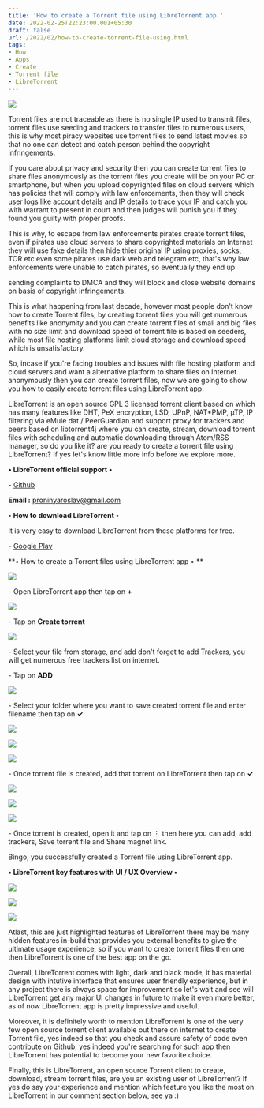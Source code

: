 ```yaml
---
title: 'How to create a Torrent file using LibreTorrent app.'
date: 2022-02-25T22:23:00.001+05:30
draft: false
url: /2022/02/how-to-create-torrent-file-using.html
tags: 
- How
- Apps
- Create
- Torrent file
- LibreTorrent
---
```


 [![](https://lh3.googleusercontent.com/-D_F_blvTv60/YhkJfxnqsTI/AAAAAAAAJVk/gsbfRPQpGnYU4kVeuHcPvG3jZyy-dytKwCNcBGAsYHQ/s1600/1645807996428885-0.png)](https://lh3.googleusercontent.com/-D_F_blvTv60/YhkJfxnqsTI/AAAAAAAAJVk/gsbfRPQpGnYU4kVeuHcPvG3jZyy-dytKwCNcBGAsYHQ/s1600/1645807996428885-0.png) 

  

Torrent files are not traceable as there is no single IP used to transmit files, torrent files use seeding and trackers to transfer files to numerous users, this is why most piracy websites use torrent files to send latest movies so that no one can detect and catch person behind the copyright infringements.

  

If you care about privacy and security then you can create torrent files to share files anonymously as the torrent files you create will be on your PC or smartphone, but when you upload copyrighted files on cloud servers which has policies that will comply with law enforcements, then they will check user logs like account details and IP details to trace your IP and catch you with warrant to present in court and then judges will punish you if they found you guilty with proper proofs.

  

This is why, to escape from law enforcements pirates create torrent files, even if pirates use cloud servers to share copyrighted materials on Internet they will use fake details then hide thier original IP using proxies, socks, TOR etc even some pirates use dark web and telegram etc, that's why law enforcements were unable to catch pirates, so eventually they end up 

sending complaints to DMCA and they will block and close website domains on basis of copyright infringements.

  

This is what happening from last decade, however most people don't know how to create Torrent files, by creating torrent files you will get numerous benefits like anonymity and you can create torrent files of small and big files with no size limit and download speed of torrent file is based on seeders, while most file hosting platforms limit cloud storage and download speed which is unsatisfactory.

  

So, incase if you're facing troubles and issues with file hosting platform and cloud servers and want a alternative platform to share files on Internet anonymously then you can create torrent files, now we are going to show you how to easily create torrent files using LibreTorrent app.

  

LibreTorrent is an open source GPL 3 licensed torrent client based on which has many features like DHT, PeX encryption, LSD, UPnP, NAT\*PMP, µTP, IP filtering via eMule dat / PeerGuardian and support proxy for trackers and peers based on libtorrent4j where you can create, stream, download torrent files with scheduling and automatic downloading through Atom/RSS manager, so do you like it? are you ready to create a torrent file using LibreTorrent? If yes let's know little more info before we explore more.

  

**• LibreTorrent official support •**

\- [Github](https://gitlab.com/proninyaroslav/libretorrent)

  

**Email :** [proninyaroslav@gmail.com](mailto:proninyaroslav@gmail.com)

**• How to download LibreTorrent •**

It is very easy to download LibreTorrent from these platforms for free.

  

\- [Google Play](https://play.google.com/store/apps/details?id=org.proninyaroslav.libretorrent)

**• How to create a Torrent files using LibreTorrent app • **

 **[![](https://lh3.googleusercontent.com/-JoDb27zvlCc/YhkJe-It4EI/AAAAAAAAJVg/c_xVyeaMDFg661VcBf_qhxtgCfuR87H6wCNcBGAsYHQ/s1600/1645807992885553-1.png)](https://lh3.googleusercontent.com/-JoDb27zvlCc/YhkJe-It4EI/AAAAAAAAJVg/c_xVyeaMDFg661VcBf_qhxtgCfuR87H6wCNcBGAsYHQ/s1600/1645807992885553-1.png)** 

\- Open LibreTorrent app then tap on **+**

 [![](https://lh3.googleusercontent.com/-pMXtfHhOXuE/YhkJeBr3AXI/AAAAAAAAJVc/Zzdp9gs8bukXfCjjZ4lK2JKvPbqxndgygCNcBGAsYHQ/s1600/1645807988763342-2.png)](https://lh3.googleusercontent.com/-pMXtfHhOXuE/YhkJeBr3AXI/AAAAAAAAJVc/Zzdp9gs8bukXfCjjZ4lK2JKvPbqxndgygCNcBGAsYHQ/s1600/1645807988763342-2.png) 

  

\- Tap on **Create torrent**

 **[![](https://lh3.googleusercontent.com/-9HcTXB_3uos/YhkJdMYYpsI/AAAAAAAAJVY/ub-ZLgm0DJo2J-4HDugSMPC_o3wOHFxJwCNcBGAsYHQ/s1600/1645807984924134-3.png)](https://lh3.googleusercontent.com/-9HcTXB_3uos/YhkJdMYYpsI/AAAAAAAAJVY/ub-ZLgm0DJo2J-4HDugSMPC_o3wOHFxJwCNcBGAsYHQ/s1600/1645807984924134-3.png)** 

\- Select your file from storage, and add don't forget to add Trackers, you will get numerous free trackers list on internet.

  

\- Tap on **ADD**

 **[![](https://lh3.googleusercontent.com/-9ClNicScILc/YhkJcKse72I/AAAAAAAAJVU/NNIaROXmuU0XHnA8jeYvE-czB_Z4XQwXACNcBGAsYHQ/s1600/1645807980453613-4.png)](https://lh3.googleusercontent.com/-9ClNicScILc/YhkJcKse72I/AAAAAAAAJVU/NNIaROXmuU0XHnA8jeYvE-czB_Z4XQwXACNcBGAsYHQ/s1600/1645807980453613-4.png)** 

\- Select your folder where you want to save created torrent file and enter filename then tap on **✓**

 **[![](https://lh3.googleusercontent.com/-P_3SQQTD6sU/YhkJa_2cS9I/AAAAAAAAJVQ/EQCHhOxed1cwUd9Z9oRKC9_A9FPsiHQcgCNcBGAsYHQ/s1600/1645807976677697-5.png)](https://lh3.googleusercontent.com/-P_3SQQTD6sU/YhkJa_2cS9I/AAAAAAAAJVQ/EQCHhOxed1cwUd9Z9oRKC9_A9FPsiHQcgCNcBGAsYHQ/s1600/1645807976677697-5.png)** 

 [![](https://lh3.googleusercontent.com/-exyAShBZKDY/YhkJaDbEP0I/AAAAAAAAJVM/OR9LUzlMT8MHThQy5dhdtkOda_lqZEtcACNcBGAsYHQ/s1600/1645807973110512-6.png)](https://lh3.googleusercontent.com/-exyAShBZKDY/YhkJaDbEP0I/AAAAAAAAJVM/OR9LUzlMT8MHThQy5dhdtkOda_lqZEtcACNcBGAsYHQ/s1600/1645807973110512-6.png) 

  

  

 [![](https://lh3.googleusercontent.com/-kSyqpIP_u5Y/YhkJZLDUnQI/AAAAAAAAJVI/tPLDWbHvdgEgejVJog6FtyeQ0rs06CEfgCNcBGAsYHQ/s1600/1645807969635560-7.png)](https://lh3.googleusercontent.com/-kSyqpIP_u5Y/YhkJZLDUnQI/AAAAAAAAJVI/tPLDWbHvdgEgejVJog6FtyeQ0rs06CEfgCNcBGAsYHQ/s1600/1645807969635560-7.png) 

  

  

\- Once torrent file is created, add that torrent on LibreTorrent then tap on **✓**

 **[![](https://lh3.googleusercontent.com/-C-rakFl_5fs/YhkJYIT5S8I/AAAAAAAAJVE/EIc9tYb4EvYgsiQtwbEmXR7yW_nMF06HQCNcBGAsYHQ/s1600/1645807965804040-8.png)](https://lh3.googleusercontent.com/-C-rakFl_5fs/YhkJYIT5S8I/AAAAAAAAJVE/EIc9tYb4EvYgsiQtwbEmXR7yW_nMF06HQCNcBGAsYHQ/s1600/1645807965804040-8.png)** 

  

 [![](https://lh3.googleusercontent.com/-bNBLUj8JNqI/YhkJXInHPNI/AAAAAAAAJVA/0bSeqI56bKAjaEJVy2hokDgvjzoya1yawCNcBGAsYHQ/s1600/1645807961599367-9.png)](https://lh3.googleusercontent.com/-bNBLUj8JNqI/YhkJXInHPNI/AAAAAAAAJVA/0bSeqI56bKAjaEJVy2hokDgvjzoya1yawCNcBGAsYHQ/s1600/1645807961599367-9.png) 

 [![](https://lh3.googleusercontent.com/-cfYjOoUlESY/YhkJWTlQvkI/AAAAAAAAJU8/YBMYelZoMtMG9FpuemCop8_T54enS5RAACNcBGAsYHQ/s1600/1645807958487778-10.png)](https://lh3.googleusercontent.com/-cfYjOoUlESY/YhkJWTlQvkI/AAAAAAAAJU8/YBMYelZoMtMG9FpuemCop8_T54enS5RAACNcBGAsYHQ/s1600/1645807958487778-10.png) 

  

\- Once torrent is created, open it and tap on ⋮ then here you can add, add trackers, Save torrent file and Share magnet link.

  

Bingo, you successfully created a Torrent file using LibreTorrent app.

  

**• LibreTorrent key features with UI / UX Overview •**

 **[![](https://lh3.googleusercontent.com/-2Y_WiAGbkM4/YhkJVo4F7DI/AAAAAAAAJU4/P0mML0iN_A4yhGWJC-95Pirx12pvJkGHwCNcBGAsYHQ/s1600/1645807955257468-11.png)](https://lh3.googleusercontent.com/-2Y_WiAGbkM4/YhkJVo4F7DI/AAAAAAAAJU4/P0mML0iN_A4yhGWJC-95Pirx12pvJkGHwCNcBGAsYHQ/s1600/1645807955257468-11.png)** 

 [![](https://lh3.googleusercontent.com/-aXgUMzGzDhs/YhkJUpG5YOI/AAAAAAAAJU0/Gdh1AFPOtowZfBdDHJ-TNlhkOLl7HjDGwCNcBGAsYHQ/s1600/1645807952422302-12.png)](https://lh3.googleusercontent.com/-aXgUMzGzDhs/YhkJUpG5YOI/AAAAAAAAJU0/Gdh1AFPOtowZfBdDHJ-TNlhkOLl7HjDGwCNcBGAsYHQ/s1600/1645807952422302-12.png) 

  

 [![](https://lh3.googleusercontent.com/-NOnM8oGLjA8/YhkJT1F6lTI/AAAAAAAAJUw/jpj5HmW882IzXhhtv1Q5V2VkCzdPawzQwCNcBGAsYHQ/s1600/1645807948719625-13.png)](https://lh3.googleusercontent.com/-NOnM8oGLjA8/YhkJT1F6lTI/AAAAAAAAJUw/jpj5HmW882IzXhhtv1Q5V2VkCzdPawzQwCNcBGAsYHQ/s1600/1645807948719625-13.png) 

  

Atlast, this are just highlighted features of LibreTorrent there may be many hidden features in-build that provides you external benefits to give the ultimate usage experience, so if you want to create torrent files then one then LibreTorrent is one of the best app on the go.

  

Overall, LibreTorrent comes with light, dark and black mode, it has material design with intutive interface that ensures user friendly experience, but in any project there is always space for improvement so let's wait and see will LibreTorrent get any major UI changes in future to make it even more better, as of now LibreTorrent app is pretty impressive and useful.

  

Moreover, it is definitely worth to mention LibreTorrent is one of the very few open source torrent client available out there on internet to create Torrent file, yes indeed so that you check and assure safety of code even contribute on Github, yes indeed you're searching for such app then LibreTorrent has potential to become your new favorite choice.

  

Finally, this is LibreTorrent, an open source Torrent client to create, download, stream torrent files, are you an existing user of LibreTorrent? If yes do say your experience and mention which feature you like the most on LibreTorrent in our comment section below, see ya :)